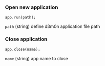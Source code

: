 ### Open new application
`app.run(path);`

`path` (string) define d3m0n application file path

### Close application
`app.close(name);`

`name` (string) app name to close
